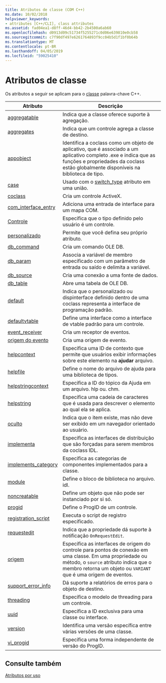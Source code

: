 ```yaml
---
title: Atributos de classe (COM C++)
ms.date: 10/02/2018
helpviewer_keywords:
- attributes [C++/CLI], class attributes
ms.assetid: fad04ea1-d8ff-46d4-bb42-2b4500a6ab60
ms.openlocfilehash: d0913d09c51734f5255271c0d06e639810e0cb58
ms.sourcegitcommit: c7f90df497e6261764893f9cc04b5d1f1bf0b64b
ms.translationtype: MT
ms.contentlocale: pt-BR
ms.lasthandoff: 04/05/2019
ms.locfileid: "59025410"
---
```

# <a name="class-attributes"></a>Atributos de classe

Os atributos a seguir se aplicam para o [classe](../../cpp/class-cpp.md) palavra-chave C++.

|Atributo|Descrição|
|---------------|-----------------|
|[aggregatable](aggregatable.md)|Indica que a classe oferece suporte à agregação.|
|[aggregates](aggregates.md)|Indica que um controle agrega a classe de destino.|
|[appobject](appobject.md)|Identifica a coclass como um objeto de aplicativo, que é associado a um aplicativo completo .exe e indica que as funções e propriedades da coclass estão globalmente disponíveis na biblioteca de tipo.|
|[case](case-cpp.md)|Usado com o [switch_type](switch-type.md) atributo em uma união.|
|[coclass](coclass.md)|Cria um controle ActiveX.|
|[com_interface_entry](com-interface-entry-cpp.md)|Adiciona uma entrada de interface para um mapa COM.|
|[Controle ](control.md)|Especifica que o tipo definido pelo usuário é um controle.|
|[personalizado](custom-cpp.md)|Permite que você defina seu próprio atributo.|
|[db_command](db-command.md)|Cria um comando OLE DB.|
|[db_param](db-param.md)|Associa a variável de membro especificado com um parâmetro de entrada ou saído e delimita a variável.|
|[db_source](db-source.md)|Cria uma conexão a uma fonte de dados.|
|[db_table](db-table.md)|Abre uma tabela de OLE DB.|
|[default](default-cpp.md)|Indica que o personalizado ou dispinterface definido dentro de uma coclass representa a interface de programação padrão.|
|[defaultvtable](defaultvtable.md)|Define uma interface como a interface de vtable padrão para um controle.|
|[event_receiver](event-receiver.md)|Cria um receptor de eventos.|
|[origem do evento](event-source.md)|Cria uma origem de evento.|
|[helpcontext](helpcontext.md)|Especifica uma ID de contexto que permite que usuários exibir informações sobre este elemento na **ajudar** arquivo.|
|[helpfile](helpfile.md)|Define o nome do arquivo de ajuda para uma biblioteca de tipos.|
|[helpstringcontext](helpstringcontext.md)|Especifica a ID do tópico da Ajuda em um arquivo. hlp ou. chm.|
|[helpstring](helpstring.md)|Especifica uma cadeia de caracteres que é usada para descrever o elemento ao qual ela se aplica.|
|[oculto](hidden.md)|Indica que o item existe, mas não deve ser exibido em um navegador orientado ao usuário.|
|[implementa](implements-cpp.md)|Especifica as interfaces de distribuição que são forçadas para serem membros da coclass IDL.|
|[implements_category](implements-category.md)|Especifica as categorias de componentes implementados para a classe.|
|[module](module-cpp.md)|Define o bloco de biblioteca no arquivo. idl.|
|[noncreatable](noncreatable.md)|Define um objeto que não pode ser instanciado por si só.|
|[progid](progid.md)|Define o ProgID de um controle.|
|[registration_script](registration-script.md)|Executa o script de registro especificado.|
|[requestedit](requestedit.md)|Indica que a propriedade dá suporte à notificação `OnRequestEdit`.|
|[origem](source-cpp.md)|Especifica as interfaces de origem do controle para pontos de conexão em uma classe. Em uma propriedade ou método, o `source` atributo indica que o membro retorna um objeto ou `VARIANT` que é uma origem de eventos.|
|[support_error_info](support-error-info.md)|Dá suporte a relatórios de erros para o objeto de destino.|
|[threading](threading-cpp.md)|Especifica o modelo de threading para um controle.|
|[uuid](uuid-cpp-attributes.md)|Especifica a ID exclusiva para uma classe ou interface.|
|[version](version-cpp.md)|Identifica uma versão específica entre várias versões de uma classe.|
|[vi_progid](vi-progid.md)|Especifica uma forma independente de versão do ProgID.|

## <a name="see-also"></a>Consulte também

[Atributos por uso](attributes-by-usage.md)